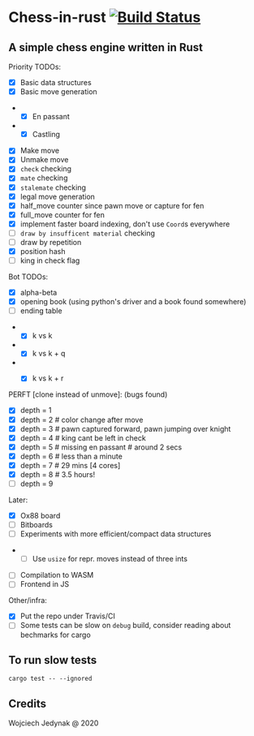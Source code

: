 # Chess-in-rust [![Build Status](https://travis-ci.org/wjzz/chess-in-rust.svg?branch=master)](https://travis-ci.org/wjzz/chess-in-rust)

## A simple chess engine written in Rust

Priority TODOs:

- [x] Basic data structures
- [x] Basic move generation
- - [x] En passant
- - [x] Castling
- [x] Make move
- [x] Unmake move
- [x] `check` checking
- [x] `mate` checking
- [x] `stalemate` checking
- [x] legal move generation
- [x] half_move counter since pawn move or capture for fen
- [x] full_move counter for fen
- [x] implement faster board indexing, don't use `Coord`s everywhere
- [ ] `draw by insufficent material` checking
- [ ] draw by repetition
- [x] position hash
- [ ] king in check flag

Bot TODOs:

- [x] alpha-beta
- [x] opening book (using python's driver and a book found somewhere)
- [ ] ending table
- - [x] k vs k
- - [x] k vs k + q
- - [x] k vs k + r


PERFT [clone instead of unmove]: (bugs found)
- [x] depth = 1
- [x] depth = 2    # color change after move
- [x] depth = 3    # pawn captured forward, pawn jumping over knight
- [x] depth = 4    # king cant be left in check
- [x] depth = 5    # missing en passant # around 2 secs
- [x] depth = 6    # less than a minute
- [x] depth = 7    # 29 mins [4 cores]
- [x] depth = 8    # 3.5 hours!
- [ ] depth = 9

Later:
- [x] Ox88 board
- [ ] Bitboards
- [ ] Experiments with more efficient/compact data structures
- - [ ] Use `usize` for repr. moves instead of three ints
- [ ] Compilation to WASM
- [ ] Frontend in JS

Other/infra:
- [x] Put the repo under Travis/CI
- [ ] Some tests can be slow on `debug` build, consider reading about bechmarks for cargo

## To run slow tests

`cargo test -- --ignored`

## Credits

Wojciech Jedynak @ 2020
